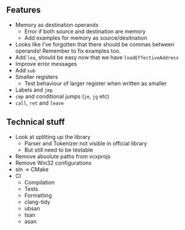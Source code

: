 ## Features
- Memory as destination operands
  - Error if both source and destination are memory
  - Add examples for memory as source/desitnation
- Looks like I've forgotten that there should be commas between operands! Remember to fix examples too.
- Add `lea`, should be easy now that we have `loadEffectiveAddress`
- Improve error messages
- Add `sub`
- Smaller registers
  - Test behaviour of larger register when written as smaller
- Labels and `jmp`
- `cmp` and conditional jumps (`je`, `jg` etc)
- `call`, `ret` and `leave`

## Technical stuff
- Look at splitting up the library
  - Parser and Tokenizer not visible in official library
  - But still need to be testable
- Remove absolute paths from vcxprojs
- Remove Win32 configurations
- sln -> CMake
- CI
  - Compilation
  - Tests
  - Formatting
  - clang-tidy
  - ubsan
  - tsan
  - asan
